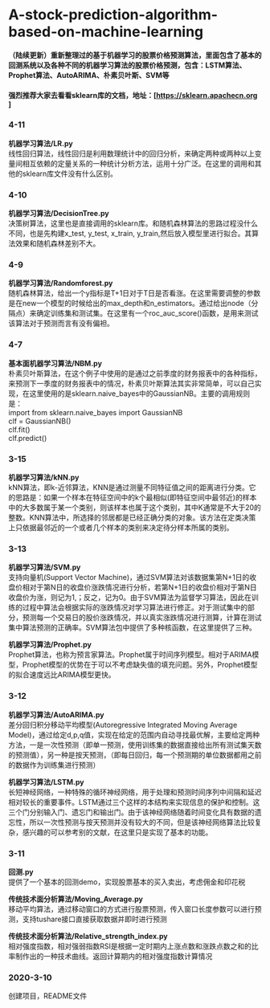 # A-stock-prediction-algorithm-based-on-machine-learning
**（陆续更新）重新整理过的基于机器学习的股票价格预测算法，里面包含了基本的回测系统以及各种不同的机器学习算法的股票价格预测，包含：LSTM算法、Prophet算法、AutoARIMA、朴素贝叶斯、SVM等**  
#### 强烈推荐大家去看看sklearn库的文档，地址：[https://sklearn.apachecn.org ] 

### 4-11  
**机器学习算法/LR.py**  
线性回归算法，线性回归是利用数理统计中的回归分析，来确定两种或两种以上变量间相互依赖的定量关系的一种统计分析方法，运用十分广泛。在这里的调用和其他的sklearn库文件没有什么区别。

### 4-10  
**机器学习算法/DecisionTree.py**  
决策树算法，这里也是直接调用的sklearn库。和随机森林算法的思路过程没什么不同，也是先构建x_test, y_test, x_train, y_train,然后放入模型里进行拟合。其算法效果和随机森林差别不大。

### 4-9  
**机器学习算法/Randomforest.py**  
随机森林算法，给出一个y指标是T+1日对于T日是否看涨。在这里需要调整的参数是在new一个模型的时候给出的max_depth和n_estimators。通过给出node（分隔点）来确定训练集和测试集。在这里有一个roc_auc_score()函数，是用来测试该算法对于预测而言有没有偏袒。  

### 4-7  
**基本面机器学习算法/NBM.py**  
朴素贝叶斯算法，在这个例子中使用的是通过之前季度的财务报表中的各种指标，来预测下一季度的财务报表中的情况，朴素贝叶斯算法其实非常简单，可以自己实现，在这里使用的是sklearn.naive_bayes中的GaussianNB。主要的调用规则是：  
import from sklearn.naive_bayes import GaussianNB  
clf = GaussianNB()  
clf.fit()  
clf.predict()  

### 3-15
**机器学习算法/kNN.py**  
kNN算法，即k-近邻算法，KNN是通过测量不同特征值之间的距离进行分类。它的思路是：如果一个样本在特征空间中的k个最相似(即特征空间中最邻近)的样本中的大多数属于某一个类别，则该样本也属于这个类别，其中K通常是不大于20的整数。KNN算法中，所选择的邻居都是已经正确分类的对象。该方法在定类决策上只依据最邻近的一个或者几个样本的类别来决定待分样本所属的类别。

### 3-13  
**机器学习算法/SVM.py**  
支持向量机(Support Vector Machine)，通过SVM算法对该数据集第N+1日的收盘价相对于第N日的收盘价涨跌情况进行分析，若第N+1日的收盘价相对于第N日收盘价为涨，则记为1,；反之，记为0。由于SVM算法为监督学习算法，因此在训练的过程中算法会根据实际的涨跌情况对学习算法进行修正。对于测试集中的部分，预测每一个交易日的股价涨跌情况，并以真实涨跌情况进行测算，计算在测试集中算法预测的正确率。SVM算法包中提供了多种核函数，在这里提供了三种。

**机器学习算法/Prophet.py**  
Prophet算法，也称为预言家算法。Prophet属于时间序列模型。相对于ARIMA模型，Prophet模型的优势在于可以不考虑缺失值的填充问题。另外，Prophet模型的拟合速度远比ARIMA模型更快。

### 3-12  
**机器学习算法/AutoARIMA.py**  
差分回归积分移动平均模型(Autoregressive Integrated Moving Average Model)，通过给定d,p,q值，实现在给定的范围内自动寻找最优解，主要给定两种方法，一是一次性预测（即单一预测，使用训练集的数据直接给出所有测试集天数的预测值），另一种是按天预测，（即每日回归，每一个预测期的单位数据都用之前的数据作为训练集进行预测）

**机器学习算法/LSTM.py**  
长短神经网络，一种特殊的循环神经网络，用于处理和预测时间序列中间隔和延迟相对较长的重要事件。LSTM通过三个这样的本结构来实现信息的保护和控制。这三个门分别输入门、遗忘门和输出门。由于该神经网络随着时间变化具有数据的遗忘性，所以一次性预测与按天预测并没有较大的不同，但是该神经网络算法比较复杂，感兴趣的可以参考别的文献，在这里只是实现了基本的功能。

### 3-11  
**回测.py**  
提供了一个基本的回测demo，实现股票基本的买入卖出，考虑佣金和印花税

**传统技术面分析算法/Moving_Average.py**  
移动平均算法，通过移动窗口的方式进行股票预测，传入窗口长度参数可以进行预测，支持tushare接口直接获取数据并即时进行预测

**传统技术面分析算法/Relative_strength_index.py**  
相对强度指数，相对强弱指数RSI是根据一定时期内上涨点数和涨跌点数之和的比率制作出的一种技术曲线。返回计算期内的相对强度指数计算情况

### 2020-3-10
创建项目，README文件
